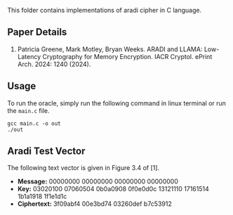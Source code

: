 This folder contains implementations of aradi cipher in C language.

## Paper Details
1. Patricia Greene, Mark Motley, Bryan Weeks.
ARADI and LLAMA: Low-Latency Cryptography for Memory Encryption.
IACR Cryptol. ePrint Arch. 2024: 1240 (2024).

## Usage
To run the oracle, simply run the following command in linux terminal or run the `main.c` file.
````
gcc main.c -o out
./out
````

## Aradi Test Vector
The following text vector is given in Figure 3.4 of [1].

- **Message:** 00000000 00000000 00000000 00000000
- **Key:** 03020100 07060504 0b0a0908 0f0e0d0c 13121110 17161514 1b1a1918 1f1e1d1c
- **Ciphertext:** 3f09abf4 00e3bd74 03260def b7c53912

<!-- ### Round Key -->
<!-- | Round | Round Key | -->
<!-- |-------|--------------| -->
<!-- |0 | 03020100 07060504 0b0a0908 0f0e0d0c| -->
<!-- |1 | 31323734 2b2c2d2a 89829f94 eaddccfb| -->
<!-- |2 | 19181312 49484342 bfb2b5b8 efe2e5e8| -->
<!-- |3 | 93d8dd96 49bbf102 12918d0e 2caf0292| -->
<!-- |4 | 7c795e5b 6e0a4a2f 708952ab 0fb51eb7| -->
<!-- |5 | 73be37f3 b12de15c 6d10261a 63fa1fb1| -->
<!-- |6 | 30e1a565 56518eba 38a4dc70 43b62b6b| -->
<!-- |7 | 6ff94bf4 a1525d49 960d690a f40ac5e6| -->
<!-- |8 | 652b43fa 7ea0caa1 8356eca6 eed8d0ca| -->
<!-- |9 | 1e8816b8 eaf40402 bf1911db d2ed83c3| -->
<!-- |10 | 2aed0767 d7e42972 0ddcac43 e0ce34bd| -->
<!-- |11 | e587db6f d93a728e e7a79043 54e47c4c| -->
<!-- |12 | 5deafddf 1235c451 b9420597 1bc4fb83| -->
<!-- |13 | f95881fc a9cbae8e 266a00c2 64230546| -->
<!-- |14 | cc0fab2e 5b7aad77 32495539 b022810a| -->
<!-- |15 | 71c5c046 8ab9aa02 d8fb0856 b7dfa119| -->
<!-- |16 | a443053b 69322a8e e8abfb4f 41cf0ca8| -->
